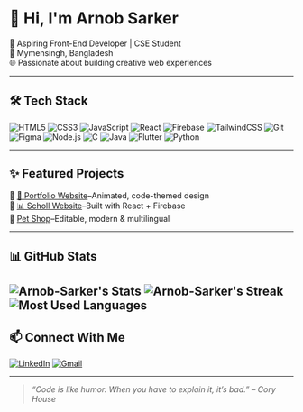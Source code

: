 # 👋 Hi, I'm Arnob Sarker

🚀 Aspiring Front-End Developer | CSE Student  
📍 Mymensingh, Bangladesh  
🌐 Passionate about building creative web experiences  

---

## 🛠️ Tech Stack
![HTML5](https://img.shields.io/badge/HTML5-E34F26?style=flat&logo=html5&logoColor=white) 
![CSS3](https://img.shields.io/badge/CSS3-1572B6?style=flat&logo=css3&logoColor=white) 
![JavaScript](https://img.shields.io/badge/JavaScript-F7DF1E?style=flat&logo=javascript&logoColor=black) 
![React](https://img.shields.io/badge/React-20232A?style=flat&logo=react&logoColor=61DAFB) 
![Firebase](https://img.shields.io/badge/Firebase-ffca28?style=flat&logo=firebase&logoColor=black) 
![TailwindCSS](https://img.shields.io/badge/TailwindCSS-38B2AC?style=flat&logo=tailwind-css&logoColor=white) 
![Git](https://img.shields.io/badge/Git-F05032?style=flat&logo=git&logoColor=white) 
![Figma](https://img.shields.io/badge/Figma-F24E1E?style=flat&logo=figma&logoColor=white) 
![Node.js](https://img.shields.io/badge/Node.js-339933?style=flat&logo=nodedotjs&logoColor=white) 
![C](https://img.shields.io/badge/C-00599C?style=flat&logo=c&logoColor=white) 
![Java](https://img.shields.io/badge/Java-007396?style=flat&logo=java&logoColor=white) 
![Flutter](https://img.shields.io/badge/Flutter-02569B?style=flat&logo=flutter&logoColor=white) 
![Python](https://img.shields.io/badge/Python-3776AB?style=flat&logo=python&logoColor=white) 

---

## ✨ Featured Projects
🔹 [🔗 Portfolio Website](portfolio-arnob.vercel.app)–Animated, code-themed design  
🔹 [📊 Scholl Website](arnob-sarker19.github.io/school/)–Built with React + Firebase  
🔹 [ Pet Shop](arnob-sarker19.github.io/pet-shop/)–Editable, modern & multilingual  

---

## 📊 GitHub Stats
![Arnob-Sarker's Stats](https://github-readme-stats.vercel.app/api?username=Arnob-Sarker19&theme=blueberry&show_icons=true&hide_border=false&count_private=true)
![Arnob-Sarker's Streak](https://github-readme-streak-stats.herokuapp.com/?user=Arnob-Sarker19&theme=blueberry&hide_border=false) 
![Most Used Languages](https://github-readme-stats.vercel.app/api/top-langs/?username=Arnob-Sarker19&theme=vue-dark&show_icons=true&hide_border=false&layout=compact)
---

## 📫 Connect With Me
[![LinkedIn](https://img.shields.io/badge/LinkedIn-blue?style=flat&logo=linkedin&logoColor=white)](https://linkedin.com/in/arnob-sarker-a0186866s/) 
[![Gmail](https://img.shields.io/badge/Gmail-red?style=flat&logo=gmail&logoColor=white)](mailto:sarkerarnobsarker21@gmail.com)

---

> *“Code is like humor. When you have to explain it, it’s bad.” – Cory House*
